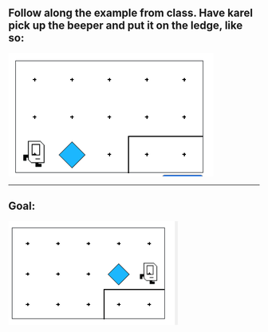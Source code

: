 ## Follow along the example from class. Have karel pick up the beeper and put it on the ledge, like so:

<img src="/Images/setup_world.PNG"/>


--------------------------
## Goal:
<img src="/Images/setup_goal.PNG" />
